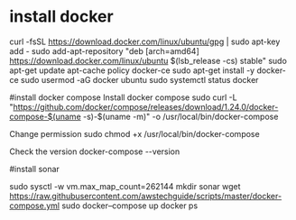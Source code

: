# install docker
curl -fsSL https://download.docker.com/linux/ubuntu/gpg | sudo apt-key add -
sudo add-apt-repository "deb [arch=amd64] https://download.docker.com/linux/ubuntu $(lsb_release -cs) stable"
sudo apt-get update
apt-cache policy docker-ce
sudo apt-get install -y docker-ce
sudo usermod -aG docker ubuntu
sudo systemctl status docker

#install docker compose
Install docker compose
sudo curl -L "https://github.com/docker/compose/releases/download/1.24.0/docker-compose-$(uname -s)-$(uname -m)" -o /usr/local/bin/docker-compose

Change permission
sudo chmod +x /usr/local/bin/docker-compose

Check the version
docker-compose --version

#install sonar

sudo sysctl -w vm.max_map_count=262144
mkdir sonar
wget https://raw.githubusercontent.com/awstechguide/scripts/master/docker-compose.yml
sudo docker–compose up
docker ps
